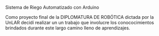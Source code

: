Sistema de Riego Automatizado con Arduino

Como proyecto final de la DIPLOMATURA DE ROBÓTICA dictada por la UnLAR  decidí realizar un  un trabajo que involucre los conococimientos brindados durante este largo camino lleno de aprendizajes.



